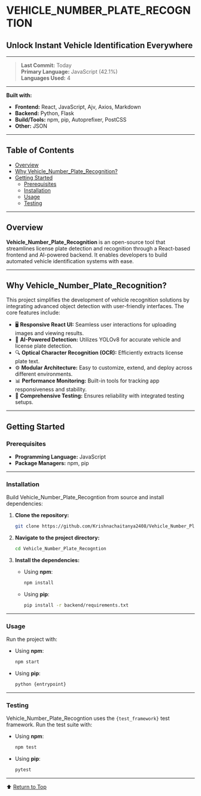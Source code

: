 # VEHICLE_NUMBER_PLATE_RECOGNTION

## Unlock Instant Vehicle Identification Everywhere

---

> **Last Commit:** Today  
> **Primary Language:** JavaScript (42.1%)  
> **Languages Used:** 4

---

**Built with:**
- **Frontend:** React, JavaScript, Ajv, Axios, Markdown  
- **Backend:** Python, Flask  
- **Build/Tools:** npm, pip, Autoprefixer, PostCSS  
- **Other:** JSON

---

## Table of Contents

- [Overview](#overview)
- [Why Vehicle_Number_Plate_Recognition?](#why-vehicle_number_plate_recognition)
- [Getting Started](#getting-started)
  - [Prerequisites](#prerequisites)
  - [Installation](#installation)
  - [Usage](#usage)
  - [Testing](#testing)

---

## Overview

**Vehicle_Number_Plate_Recognition** is an open-source tool that streamlines license plate detection and recognition through a React-based frontend and AI-powered backend. It enables developers to build automated vehicle identification systems with ease.

---

## Why Vehicle_Number_Plate_Recognition?

This project simplifies the development of vehicle recognition solutions by integrating advanced object detection with user-friendly interfaces. The core features include:

- 🖥️ **Responsive React UI:** Seamless user interactions for uploading images and viewing results.
- 🚗 **AI-Powered Detection:** Utilizes YOLOv8 for accurate vehicle and license plate detection.
- 🔍 **Optical Character Recognition (OCR):** Efficiently extracts license plate text.
- ⚙️ **Modular Architecture:** Easy to customize, extend, and deploy across different environments.
- 📊 **Performance Monitoring:** Built-in tools for tracking app responsiveness and stability.
- 🔧 **Comprehensive Testing:** Ensures reliability with integrated testing setups.

---

## Getting Started

### Prerequisites

- **Programming Language:** JavaScript
- **Package Managers:** npm, pip

---

### Installation

Build Vehicle_Number_Plate_Recogntion from source and install dependencies:

1. **Clone the repository:**
   ```sh
   git clone https://github.com/Krishnachaitanya2408/Vehicle_Number_Plate_Recogntion
   ```

2. **Navigate to the project directory:**
   ```sh
   cd Vehicle_Number_Plate_Recogntion
   ```

3. **Install the dependencies:**

   - Using **npm**:
     ```sh
     npm install
     ```

   - Using **pip**:
     ```sh
     pip install -r backend/requirements.txt
     ```

---

### Usage

Run the project with:

- Using **npm**:
  ```sh
  npm start
  ```

- Using **pip**:
  ```sh
  python {entrypoint}
  ```

---

### Testing

Vehicle_Number_Plate_Recogntion uses the `{test_framework}` test framework. Run the test suite with:

- Using **npm**:
  ```sh
  npm test
  ```

- Using **pip**:
  ```sh
  pytest
  ```

---

⬆︎ [Return to Top](#vehicle_number_plate_recogntion)

